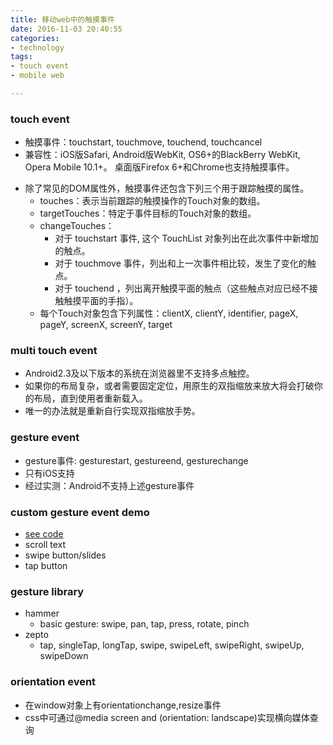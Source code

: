 ```yaml
---
title: 移动web中的触摸事件
date: 2016-11-03 20:40:55
categories:
- technology
tags:
- touch event
- mobile web

---
```


### touch event
- 触摸事件：touchstart, touchmove, touchend, touchcancel
- 兼容性：iOS版Safari, Android版WebKit, OS6+的BlackBerry WebKit, Opera Mobile 10.1+。 桌面版Firefox 6+和Chrome也支持触摸事件。

<!-- more -->

- 除了常见的DOM属性外，触摸事件还包含下列三个用于跟踪触摸的属性。
    - touches：表示当前跟踪的触摸操作的Touch对象的数组。
    - targetTouches：特定于事件目标的Touch对象的数组。
    - changeTouches：
        - 对于 touchstart 事件, 这个 TouchList 对象列出在此次事件中新增加的触点。
        - 对于 touchmove 事件，列出和上一次事件相比较，发生了变化的触点。
        - 对于 touchend ，列出离开触摸平面的触点（这些触点对应已经不接触触摸平面的手指）。
    - 每个Touch对象包含下列属性：clientX, clientY, identifier, pageX, pageY, screenX, screenY, target

### multi touch event
- Android2.3及以下版本的系统在浏览器里不支持多点触控。
- 如果你的布局复杂，或者需要固定定位，用原生的双指缩放来放大将会打破你的布局，直到使用者重新载入。
- 唯一的办法就是重新自行实现双指缩放手势。


### gesture event
- gesture事件: gesturestart, gestureend, gesturechange 
- 只有iOS支持
- 经过实测：Android不支持上述gesture事件


### custom gesture event demo 
- [see code](https://github.com/Yann-Wang/DOM_Event/tree/master/TouchEvent/touch-event)
- scroll text
- swipe button/slides
- tap button


### gesture library
- hammer
    - basic gesture: swipe, pan, tap, press, rotate, pinch
- zepto
    - tap, singleTap, longTap, swipe, swipeLeft, swipeRight, swipeUp, swipeDown


### orientation event
- 在window对象上有orientationchange,resize事件
- css中可通过@media screen and (orientation: landscape)实现横向媒体查询
